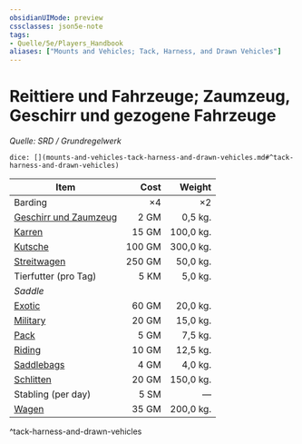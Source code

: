 ```yaml
---
obsidianUIMode: preview
cssclasses: json5e-note
tags:
- Quelle/5e/Players_Handbook
aliases: ["Mounts and Vehicles; Tack, Harness, and Drawn Vehicles"]
---
```

# Reittiere und Fahrzeuge; Zaumzeug, Geschirr und gezogene Fahrzeuge
*Quelle: SRD / Grundregelwerk*

`dice: [](mounts-and-vehicles-tack-harness-and-drawn-vehicles.md#^tack-harness-and-drawn-vehicles)`

| Item                                              |   Cost |    Weight |
| ------------------------------------------------- | ------:| ---------:|
| Barding                                           |     ×4 |        ×2 |
| [Geschirr und Zaumzeug](../Gegenstände/Geschirr-und-Zaumzeug.md) |   2 GM |   0,5 kg. |
| [Karren](../Gegenstände/Karren.md)                               |  15 GM | 100,0 kg. |
| [Kutsche](../Gegenstände/Kutsche.md)                             | 100 GM | 300,0 kg. |
| [Streitwagen](../Gegenstände/Streitwagen.md)                     | 250 GM |  50,0 kg. |
| Tierfutter (pro Tag)                              |   5 KM |   5,0 kg. |
| *Saddle*                                          |        |           |
| [Exotic](Exotischer%20Sattel.md)                        |  60 GM |  20,0 kg. |
| [Military](Militärsattel.md)                    |  20 GM |  15,0 kg. |
| [Pack](Packsattel.md)                            |   5 GM |   7,5 kg. |
| [Riding](Reitsattel.md)                        |  10 GM |  12,5 kg. |
| [Saddlebags](Satteltasche.md)                       |   4 GM |   4,0 kg. |
| [Schlitten](../Gegenstände/sled.md)                              |  20 GM | 150,0 kg. |
| Stabling (per day)                                |   5 SM |         — |
| [Wagen](../Gegenstände/wagon.md)                                 |  35 GM | 200,0 kg. |
^tack-harness-and-drawn-vehicles